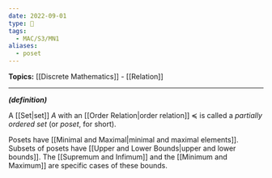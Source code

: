 ```yaml
---
date: 2022-09-01
type: 🧠
tags:
  - MAC/S3/MN1
aliases:
  - poset
---
```


**Topics:** [[Discrete Mathematics]] - [[Relation]]

---

_**(definition)**_

A [[Set|set]] $A$ with an [[Order Relation|order relation]] $\preceq$ is called a _partially ordered set_ (or _poset_, for short).

Posets have [[Minimal and Maximal|minimal and maximal elements]]. Subsets of posets have [[Upper and Lower Bounds|upper and lower bounds]]. The [[Supremum and Infimum]] and the [[Minimum and Maximum]] are specific cases of these bounds.
